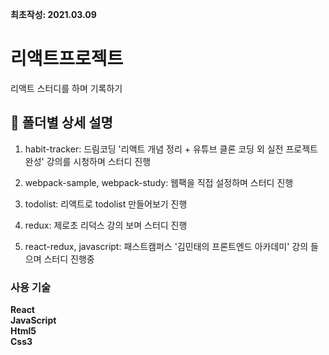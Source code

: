 **최초작성: 2021.03.09**

# 리액트프로젝트

리액트 스터디를 하며 기록하기

## 📝 폴더별 상세 설명

1. habit-tracker: 드림코딩 '리액트 개념 정리 + 유튜브 클론 코딩 외 실전 프로젝트 완성' 강의를 시청하며 스터디 진행

2. webpack-sample, webpack-study: 웹팩을 직접 설정하며 스터디 진행

3. todolist: 리액트로 todolist 만들어보기 진행

4. redux: 제로초 리덕스 강의 보며 스터디 진행

5. react-redux, javascript: 패스트캠퍼스 '김민태의 프론트엔드 아카데미' 강의 들으며 스터디 진행중

### 사용 기술

**React**  
**JavaScript**  
**Html5**  
**Css3**
